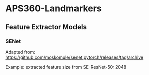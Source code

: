 # APS360-Landmarkers

## Feature Extractor Models
### SENet
Adapted from: https://github.com/moskomule/senet.pytorch/releases/tag/archive

Example: extracted feature size from SE-ResNet-50: 2048